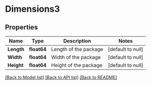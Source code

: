 # Dimensions3

## Properties
Name | Type | Description | Notes
------------ | ------------- | ------------- | -------------
**Length** | **float64** | Length of the package | [default to null]
**Width** | **float64** | Width of the package | [default to null]
**Height** | **float64** | Height of the package | [default to null]

[[Back to Model list]](../README.md#documentation-for-models) [[Back to API list]](../README.md#documentation-for-api-endpoints) [[Back to README]](../README.md)

